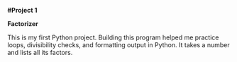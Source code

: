 **#Project 1**

**Factorizer**


This is my first Python project. Building this program helped me practice loops, divisibility checks, and formatting output in Python. It takes a number and lists all its factors.
